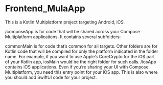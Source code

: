 # Frontend_MulaApp

This is a Kotlin Multiplatform project targeting Android, iOS.

/composeApp is for code that will be shared across your Compose Multiplatform applications. It contains several subfolders:

commonMain is for code that’s common for all targets.
Other folders are for Kotlin code that will be compiled for only the platform indicated in the folder name. For example, if you want to use Apple’s CoreCrypto for the iOS part of your Kotlin app, iosMain would be the right folder for such calls.
/iosApp contains iOS applications. Even if you’re sharing your UI with Compose Multiplatform, you need this entry point for your iOS app. This is also where you should add SwiftUI code for your project.